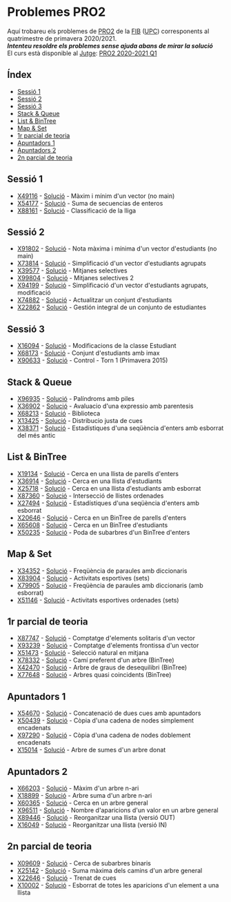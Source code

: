 # Problemes PRO2

Aquí trobareu els problemes de [PRO2](https://www.cs.upc.edu/pro2/) de la [FIB](https://www.fib.upc.edu/) ([UPC](https://www.upc.edu/)) corresponents al quatrimestre de primavera 2020/2021.                            
***Intenteu resoldre els problemes sense ajuda abans de mirar la solució***                      
El curs està disponible al [Jutge](https://jutge.org/): [PRO2 2020-2021 Q1](https://jutge.org/courses/Pro2:PRO2QP2021)

## Índex
- [Sessió 1](https://github.com/miquelt9)
- [Sessió 2](https://github.com/miquelt9)
- [Sessió 3](https://github.com/miquelt9)
- [Stack & Queue](https://github.com/miquelt9)
- [List & BinTree](https://github.com/miquelt9)
- [Map & Set](https://github.com/miquelt9)
- [1r parcial de teoria](https://github.com/miquelt9)
- [Apuntadors 1](https://github.com/miquelt9)
- [Apuntadors 2](https://github.com/miquelt9)
- [2n parcial de teoria](https://github.com/miquelt9)

## Sessió 1
- [X49116](https://jutge.org/X49116) - [Solució](Sessio%201/X49116.cc) - Màxim i mínim d'un vector (no main)
- [X54177](https://jutge.org/X54177) - [Solució](Sessio%201/X54177.cc) - Suma de secuencias de enteros
- [X88161](https://jutge.org/X88161) - [Solució](Sessio%201/X88161.cc) - Classificació de la lliga
## Sessió 2
- [X91802](https://jutge.org/X91802) - [Solució](Sessio%202/X91802.cc) - Nota màxima i mínima d'un vector d'estudiants (no main)
- [X73814](https://jutge.org/X73814) - [Solució](Sessio%202/X73814.cc) - Simplificació d'un vector d'estudiants agrupats
- [X39577](https://jutge.org/X39577) - [Solució](Sessio%202/X39577.cc) - Mitjanes selectives
- [X99804](https://jutge.org/X99804) - [Solució](Sessio%202/X99804.cc) - Mitjanes selectives 2
- [X94199](https://jutge.org/X94199) - [Solució](Sessio%202/X94199.cc) - Simplificació d'un vector d'estudiants agrupats, modificació
- [X74882](https://jutge.org/X74882) - [Solució](Sessio%202/X74882.cc) - Actualitzar un conjunt d'estudiants
- [X22862](https://jutge.org/X22862) - [Solució](Sessio%202/X22862.cc) - Gestión integral de un conjunto de estudiantes
## Sessió 3
- [X16094](https://jutge.org/X16094) - [Solució](Sessio%203/X16094) - Modificacions de la classe Estudiant
- [X68173](https://jutge.org/X68173) - [Solució](Sessio%203/X68173) - Conjunt d'estudiants amb imax
- [X90633](https://jutge.org/X90633) - [Solució](Sessio%203/X90633) - Control - Torn 1 (Primavera 2015)
## Stack & Queue
- [X96935](https://jutge.org/X96935) - [Solució](Stack%20%26%20Queue/X96935.cc) - Palíndroms amb piles
- [X36902](https://jutge.org/X36902) - [Solució](Stack%20%26%20Queue/X36902.cc) - Avaluacio d'una expressio amb parentesis
- [X68213](https://jutge.org/X68213) - [Solució](Stack%20%26%20Queue/X68213.cc) - Biblioteca
- [X13425](https://jutge.org/X13425) - [Solució](Stack%20%26%20Queue/X13425) - Distribucio justa de cues
- [X38371](https://jutge.org/X38371) - [Solució](Stack%20%26%20Queue/X38371.cc) - Estadístiques d'una seqüència d'enters amb esborrat del més antic
## List & BinTree
- [X19134](https://jutge.org/X19134) - [Solució](List%20%26%20BinTree/X19134) - Cerca en una llista de parells d'enters
- [X36914](https://jutge.org/X36914) - [Solució](List%20%26%20BinTree/X36914) - Cerca en una llista d'estudiants
- [X25718](https://jutge.org/X25718) - [Solució](List%20%26%20BinTree/X25718) - Cerca en una llista d'estudiants amb esborrat
- [X87360](https://jutge.org/X87360) - [Solució](List%20%26%20BinTree/X87360) - Intersecció de llistes ordenades
- [X27494](https://jutge.org/X27494) - [Solució](List%20%26%20BinTree/X27494) - Estadístiques d'una seqüència d'enters amb esborrat
- [X20646](https://jutge.org/X20646) - [Solució](List%20%26%20BinTree/X20646) - Cerca en un BinTree de parells d'enters
- [X65608](https://jutge.org/X65608) - [Solució](List%20%26%20BinTree/X65608) - Cerca en un BinTree d'estudiants
- [X50235](https://jutge.org/X50235) - [Solució](List%20%26%20BinTree/X50235) - Poda de subarbres d'un BinTree d'enters
## Map & Set
- [X34352](https://jutge.org/X34352) - [Solució](Map%20%26%20Set/X34352) - Freqüència de paraules amb diccionaris
- [X83904](https://jutge.org/X83904) - [Solució](Map%20%26%20Set/X83904) - Activitats esportives (sets)
- [X79905](https://jutge.org/X79905) - [Solució](Map%20%26%20Set/X79905) - Freqüència de paraules amb diccionaris (amb esborrat)
- [X51146](https://jutge.org/X51146) - [Solució](Map%20%26%20Set/X51146) - Activitats esportives ordenades (sets)
## 1r parcial de teoria
- [X87747](https://jutge.org/X87747) - [Solució](1r%20parcial%20de%20teoria/X87747) - Comptatge d'elements solitaris d'un vector
- [X93239](https://jutge.org/X93239) - [Solució](1r%20parcial%20de%20teoria/X93239) - Comptatge d'elements frontissa d'un vector
- [X51473](https://jutge.org/X51473) - [Solució](1r%20parcial%20de%20teoria/X51473) - Selecció natural en mitjana
- [X78332](https://jutge.org/X78332) - [Solució](1r%20parcial%20de%20teoria/X78332) - Camí preferent d'un arbre (BinTree)
- [X42470](https://jutge.org/X42470) - [Solució](1r%20parcial%20de%20teoria/X42470) - Arbre de graus de desequilibri (BinTree)
- [X77648](https://jutge.org/X77648) - [Solució](1r%20parcial%20de%20teoria/X77648) - Arbres quasi coincidents (BinTree)
## Apuntadors 1
- [X54670](https://jutge.org/X54670) - [Solució](Apuntadors%201/X54670) - Concatenació de dues cues amb apuntadors
- [X50439](https://jutge.org/X50439) - [Solució](Apuntadors%201/X50439) - Còpia d'una cadena de nodes simplement encadenats
- [X97290](https://jutge.org/X97290) - [Solució](Apuntadors%201/X97290) - Còpia d'una cadena de nodes doblement encadenats
- [X15014](https://jutge.org/X15014) - [Solució](Apuntadors%201/X15014) - Arbre de sumes d'un arbre donat
## Apuntadors 2
- [X66203](https://jutge.org/X66203) - [Solució](Apuntadors%202/X66203) - Màxim d'un arbre n-ari
- [X18899](https://jutge.org/X18899) - [Solució](Apuntadors%202/X18899) - Arbre suma d'un arbre n-ari
- [X60365](https://jutge.org/X60365) - [Solució](Apuntadors%202/X60365) - Cerca en un arbre general
- [X96511](https://jutge.org/X96511) - [Solució](Apuntadors%202/X96511) - Nombre d'aparicions d'un valor en un arbre general
- [X89446](https://jutge.org/X89446) - [Solució](Apuntadors%202/X89446) - Reorganitzar una llista (versió OUT)
- [X16049](https://jutge.org/X16049) - [Solució](Apuntadors%202/X16049) - Reorganitzar una llista (versió IN)
## 2n parcial de teoria
- [X09609](https://jutge.org/X09609) - [Solució](2n%20parcial%20de%20teoria/X09609.cc) - Cerca de subarbres binaris
- [X25142](https://jutge.org/X25142) - [Solució](2n%20parcial%20de%20teoria/X25142.cc) - Suma màxima dels camins d'un arbre general
- [X22646](https://jutge.org/X22646) - [Solució](2n%20parcial%20de%20teoria/X22646.cc) - Trenat de cues
- [X10002](https://jutge.org/X10002) - [Solució](2n%20parcial%20de%20teoria/X10002.cc) - Esborrat de totes les aparicions d'un element a una llista
